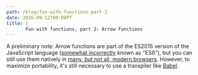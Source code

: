 ```yaml
---
path: /blog/fun-with-functions-part-2
date: 2016-09-12T00:00PT
title: |
       Fun with functions, part 2: Arrow functions
---
```

A preliminary note: Arrow functions are part of the ES2015 version of the JavaScript language ([somewhat incorrectly](https://medium.com/@jayphelps/please-stop-referring-to-proposed-javascript-features-as-es7-cad29f9dcc4b) known as "ES6"), but you can still use them natively in [many, but not all, modern browsers](http://caniuse.com/#search=arrow%20functions). However, to maximize portability, it's still necessary to use a transpiler like [Babel](https://babeljs.io).
